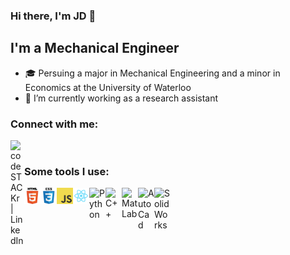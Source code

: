 ### Hi there, I'm JD 👋

## I'm a Mechanical Engineer
- 🎓 Persuing a major in Mechanical Engineering and a minor in Economics at the University of Waterloo
- 🔭 I’m currently working as a research assistant

### Connect with me:

[<img align="left" alt="codeSTACKr | LinkedIn" width="22px" src="https://cdn.jsdelivr.net/npm/simple-icons@v3/icons/linkedin.svg" />][linkedin]

<br />

### Some tools I use:

<img align="left" alt="HTML5" width="26px" src="https://raw.githubusercontent.com/github/explore/80688e429a7d4ef2fca1e82350fe8e3517d3494d/topics/html/html.png" />
<img align="left" alt="CSS3" width="26px" src="https://raw.githubusercontent.com/github/explore/80688e429a7d4ef2fca1e82350fe8e3517d3494d/topics/css/css.png" />
<img align="left" alt="JavaScript" width="26px" src="https://raw.githubusercontent.com/github/explore/80688e429a7d4ef2fca1e82350fe8e3517d3494d/topics/javascript/javascript.png" />
<img align="left" alt="React" width="26px" src="https://raw.githubusercontent.com/github/explore/80688e429a7d4ef2fca1e82350fe8e3517d3494d/topics/react/react.png" />
<img align="left" alt="Python" width="26px" src="https://upload.wikimedia.org/wikipedia/commons/thumb/c/c3/Python-logo-notext.svg/1200px-Python-logo-notext.svg.png" />
<img align="left" alt="C++" width="26px" src="http://cdn.designblognews.com/wp-content/uploads/2019/12/c-logo-download-vector-1576095843gn8k4-700x787.png" />
<img align="left" alt="MatLab" width="26px" src="https://upload.wikimedia.org/wikipedia/commons/2/21/Matlab_Logo.png" />
<img align="left" alt="AutoCad" width="26px" src="https://uxwing.com/wp-content/themes/uxwing/download/10-brands-and-social-media/autocad.png" />
<img align="left" alt="SolidWorks" width="26px" src="https://lemp.uccs.edu/images/logo-solidworks.png" />


[linkedin]: https://www.linkedin.com/in/jd-zhu
